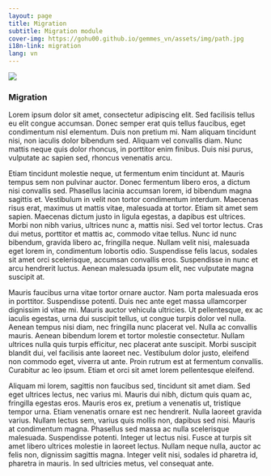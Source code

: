 ```yaml
---
layout: page
title: Migration
subtitle: Migration module
cover-img: https://gohu00.github.io/gemmes_vn/assets/img/path.jpg
i18n-link: migration
lang: vn
---
```



<img src="https://gohu00.github.io/gemmes_vn/assets/img/path.jpg">

### Migration

<p>

Lorem ipsum dolor sit amet, consectetur adipiscing elit. Sed facilisis tellus eu elit congue accumsan. Donec semper erat quis tellus faucibus, eget condimentum nisl elementum. Duis non pretium mi. Nam aliquam tincidunt nisi, non iaculis dolor bibendum sed. Aliquam vel convallis diam. Nunc mattis neque quis dolor rhoncus, in porttitor enim finibus. Duis nisi purus, vulputate ac sapien sed, rhoncus venenatis arcu.

Etiam tincidunt molestie neque, ut fermentum enim tincidunt at. Mauris tempus sem non pulvinar auctor. Donec fermentum libero eros, a dictum nisi convallis sed. Phasellus lacinia accumsan lorem, id bibendum magna sagittis et. Vestibulum in velit non tortor condimentum interdum. Maecenas risus erat, maximus ut mattis vitae, malesuada at tortor. Etiam sit amet sem sapien. Maecenas dictum justo in ligula egestas, a dapibus est ultrices. Morbi non nibh varius, ultrices nunc a, mattis nisi. Sed vel tortor lectus. Cras dui metus, porttitor et mattis ac, commodo vitae tellus. Nunc id nunc bibendum, gravida libero ac, fringilla neque. Nullam velit nisi, malesuada eget lorem in, condimentum lobortis odio. Suspendisse felis lacus, sodales sit amet orci scelerisque, accumsan convallis eros. Suspendisse in nunc et arcu hendrerit luctus. Aenean malesuada ipsum elit, nec vulputate magna suscipit at.

Mauris faucibus urna vitae tortor ornare auctor. Nam porta malesuada eros in porttitor. Suspendisse potenti. Duis nec ante eget massa ullamcorper dignissim id vitae mi. Mauris auctor vehicula ultricies. Ut pellentesque, ex ac iaculis egestas, urna dui suscipit tellus, ut congue turpis dolor vel nulla. Aenean tempus nisi diam, nec fringilla nunc placerat vel. Nulla ac convallis mauris. Aenean bibendum lorem et tortor molestie consectetur. Nullam ultrices nulla quis turpis efficitur, nec placerat ante suscipit. Morbi suscipit blandit dui, vel facilisis ante laoreet nec. Vestibulum dolor justo, eleifend non commodo eget, viverra ut ante. Proin rutrum est at fermentum convallis. Curabitur ac leo ipsum. Etiam et orci sit amet lorem pellentesque eleifend.

Aliquam mi lorem, sagittis non faucibus sed, tincidunt sit amet diam. Sed eget ultrices lectus, nec varius mi. Mauris dui nibh, dictum quis quam ac, fringilla egestas eros. Mauris eros ex, pretium a venenatis ut, tristique tempor urna. Etiam venenatis ornare est nec hendrerit. Nulla laoreet gravida varius. Nullam lectus sem, varius quis mollis non, dapibus sed nisi. Mauris at condimentum magna. Phasellus sed massa ac nulla scelerisque malesuada. Suspendisse potenti. Integer ut lectus nisi. Fusce at turpis sit amet libero ultrices molestie in laoreet lectus. Nullam neque nulla, auctor ac felis non, dignissim sagittis magna. Integer velit nisi, sodales id pharetra id, pharetra in mauris. In sed ultricies metus, vel consequat ante. 
</p>